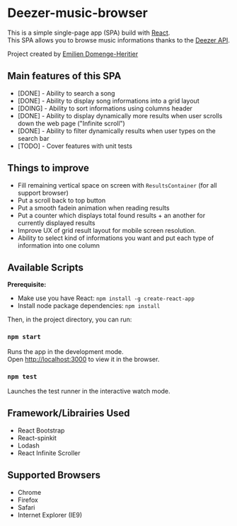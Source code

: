 

# Deezer-music-browser
This is a simple single-page app (SPA) build with [React](https://reactjs.org/). <br> This SPA allows you to browse music informations thanks to the [Deezer API](https://developers.deezer.com/api).

Project created by [Emilien Domenge-Heritier](http://www.domenge.fr/)


## Main features of this SPA

 - [DONE] - Ability to search a song
  - [DONE] - Ability to display song informations into a grid layout
  - [DOING] - Ability to sort informations using columns header
  - [DONE] - Ability to display dynamically more results when user scrolls down the web page ("Infinite scroll")
  - [DONE] - Ability to filter dynamically results when user types on the search bar
  - [TODO] - Cover features with unit tests

## Things to improve

  - Fill remaining vertical space on screen with `ResultsContainer` (for all support browser)
  - Put a scroll back to top button
  - Put a smooth fadein animation when reading results
  - Put a counter which displays total found results  + an another for currently displayed results
  - Improve UX of grid result layout for mobile screen resolution.
  - Ability to select kind of informations you want and put each type of information into one column


## Available Scripts

**Prerequisite:**
 - Make use you have React:  `npm install -g create-react-app`
 - Install node package dependencies: `npm install`

Then, in the project directory, you can run:

### `npm start`

Runs the app in the development mode.<br>
Open [http://localhost:3000](http://localhost:3000) to view it in the browser.


### `npm test`

Launches the test runner in the interactive watch mode.


## Framework/Librairies Used

 - React Bootstrap
 - React-spinkit
 - Lodash
 - React Infinite Scroller

## Supported Browsers

 - Chrome
 - Firefox
 - Safari
 - Internet Explorer (IE9)